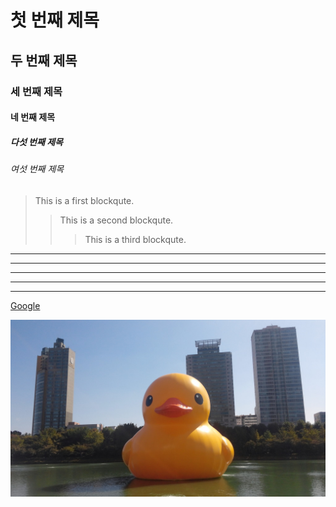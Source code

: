 # 첫 번째 제목
## 두 번째 제목
### 세 번째 제목
#### 네 번째 제목
##### 다섯 번째 제목
###### 여섯 번째 제목

> This is a first blockqute.
>	> This is a second blockqute.
>	>	> This is a third blockqute.

* * *

***

*****

- - -

---------------------------------------

[googlelink]: https://google.com "Go google"

[Google](https://google.com, "google link")

![Alt text](img.jpg)